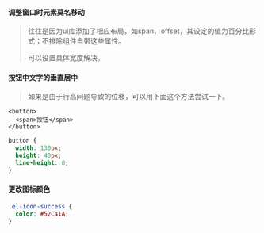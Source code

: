 #### 调整窗口时元素莫名移动

> 往往是因为ui库添加了相应布局，如span、offset，其设定的值为百分比形式；不排除组件自带这些属性。
>
> 可以设置具体宽度解决。



#### 按钮中文字的垂直居中

> 如果是由于行高问题导致的位移，可以用下面这个方法尝试一下。

```vue
<button>
  <span>按钮</span>
</button>
```

```css
button {
  width: 130px;
  height: 40px;
  line-height: 0;
}
```



#### 更改图标颜色

```css
.el-icon-success {
  color: #52C41A;
}
```



